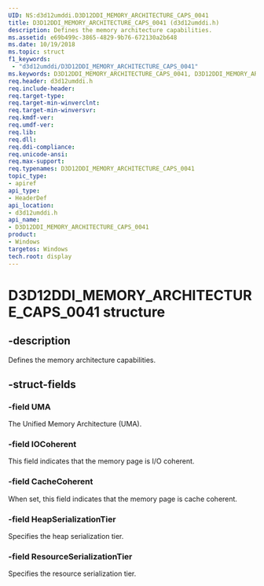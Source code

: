 ```yaml
---
UID: NS:d3d12umddi.D3D12DDI_MEMORY_ARCHITECTURE_CAPS_0041
title: D3D12DDI_MEMORY_ARCHITECTURE_CAPS_0041 (d3d12umddi.h)
description: Defines the memory architecture capabilities.
ms.assetid: e69b499c-3865-4829-9b76-672130a2b648
ms.date: 10/19/2018
ms.topic: struct
f1_keywords:
 - "d3d12umddi/D3D12DDI_MEMORY_ARCHITECTURE_CAPS_0041"
ms.keywords: D3D12DDI_MEMORY_ARCHITECTURE_CAPS_0041, D3D12DDI_MEMORY_ARCHITECTURE_CAPS_0041,
req.header: d3d12umddi.h
req.include-header:
req.target-type:
req.target-min-winverclnt:
req.target-min-winversvr:
req.kmdf-ver:
req.umdf-ver:
req.lib:
req.dll:
req.ddi-compliance:
req.unicode-ansi:
req.max-support:
req.typenames: D3D12DDI_MEMORY_ARCHITECTURE_CAPS_0041
topic_type:
- apiref
api_type:
- HeaderDef
api_location:
- d3d12umddi.h
api_name:
- D3D12DDI_MEMORY_ARCHITECTURE_CAPS_0041
product: 
- Windows
targetos: Windows
tech.root: display
---
```


# D3D12DDI_MEMORY_ARCHITECTURE_CAPS_0041 structure

## -description

Defines the memory architecture capabilities.

## -struct-fields

### -field UMA

The Unified Memory Architecture (UMA).

### -field IOCoherent

This field indicates that the memory page is I/O coherent.

### -field CacheCoherent

When set, this field indicates that the memory page is cache coherent.

### -field HeapSerializationTier

Specifies the heap serialization tier.

### -field ResourceSerializationTier

Specifies the resource serialization tier.

